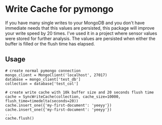 # Write Cache for pymongo
If you have many single writes to your MongoDB and you don't have immediate needs that
this values are persisted, this package will improve your write speed by 20 times. I've 
used it in a project where sensor values were stored for further analysis. The values are 
persisted when either the buffer is filled or the flush time has elapsed. 

## Usage
```
# create normal pymongo connection
mongo_client = MongoClient('localhost', 27017)
database = mongo_client['test_db']
collection = database['test_col']

# create write cache with 10k buffer size and 20 seconds flush time
cache = SyncWriteCache(collection, cache_size=10000, flush_time=timedelta(seconds=20))
cache.insert_one({'my-first-document': 'yeeyy'})
cache.insert_one({'my-first-document': 'yeeyy'})
...
cache.flush()
```
